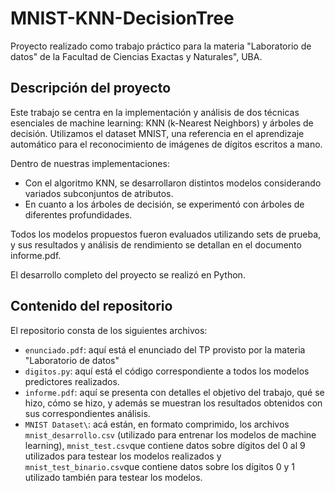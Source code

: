 # MNIST-KNN-DecisionTree

Proyecto realizado como trabajo práctico para la materia "Laboratorio de datos" de la Facultad de Ciencias Exactas
y Naturales", UBA. 

## Descripción del proyecto

Este trabajo se centra en la implementación y análisis de dos técnicas esenciales de machine learning: KNN (k-Nearest Neighbors) y árboles de decisión. Utilizamos el dataset MNIST, una referencia en el aprendizaje automático para el reconocimiento de imágenes de dígitos escritos a mano.

Dentro de nuestras implementaciones:

- Con el algoritmo KNN, se desarrollaron distintos modelos considerando variados subconjuntos de atributos.
- En cuanto a los árboles de decisión, se experimentó con árboles de diferentes profundidades.

Todos los modelos propuestos fueron evaluados utilizando sets de prueba, y sus resultados y análisis de rendimiento se detallan en el documento informe.pdf.

El desarrollo completo del proyecto se realizó en Python.

## Contenido del repositorio 

El repositorio consta de los siguientes archivos: 

- `enunciado.pdf`: aquí está el enunciado del TP provisto por la materia "Laboratorio de datos"
- `digitos.py`: aquí está el código correspondiente a todos los modelos predictores realizados.
- `informe.pdf`: aquí se presenta con detalles el objetivo del trabajo, qué se hizo, cómo se hizo, y además se
muestran los resultados obtenidos con sus correspondientes análisis.
- `MNIST Dataset\`: acá están, en formato comprimido, los archivos `mnist_desarrollo.csv` (utilizado para
entrenar los modelos de machine learning), `mnist_test.csv`que contiene datos sobre dígitos del 0 al 9
utilizados para testear los modelos realizados y `mnist_test_binario.csv`que contiene datos sobre los dígitos
0 y 1 utilizado también para testear los modelos. 
